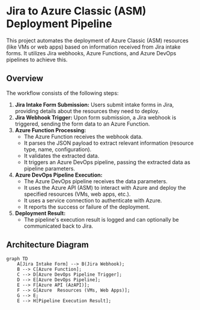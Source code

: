 # Jira to Azure Classic (ASM) Deployment Pipeline

This project automates the deployment of Azure Classic (ASM) resources (like VMs or web apps) based on information received from Jira intake forms. It utilizes Jira webhooks, Azure Functions, and Azure DevOps pipelines to achieve this.

## Overview

The workflow consists of the following steps:

1.  **Jira Intake Form Submission:** Users submit intake forms in Jira, providing details about the resources they need to deploy.
2.  **Jira Webhook Trigger:** Upon form submission, a Jira webhook is triggered, sending the form data to an Azure Function.
3.  **Azure Function Processing:**
    * The Azure Function receives the webhook data.
    * It parses the JSON payload to extract relevant information (resource type, name, configuration).
    * It validates the extracted data.
    * It triggers an Azure DevOps pipeline, passing the extracted data as pipeline parameters.
4.  **Azure DevOps Pipeline Execution:**
    * The Azure DevOps pipeline receives the data parameters.
    * It uses the Azure API (ASM) to interact with Azure and deploy the specified resources (VMs, web apps, etc.).
    * It uses a service connection to authenticate with Azure.
    * It reports the success or failure of the deployment.
5.  **Deployment Result:**
    * The pipeline's execution result is logged and can optionally be communicated back to Jira.

## Architecture Diagram

```mermaid
graph TD
    A[Jira Intake Form] --> B(Jira Webhook);
    B --> C[Azure Function];
    C --> D[Azure DevOps Pipeline Trigger];
    D --> E[Azure DevOps Pipeline];
    E --> F[Azure API (AzAPI)];
    F --> G[Azure  Resources (VMs, Web Apps)];
    G --> E;
    E --> H[Pipeline Execution Result];
